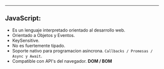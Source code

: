 
---
## JavaScript:
- Es un lenguaje interpretado orientado al desarrollo web.
- Orientado a Objetos y Eventos.
- KeySensitive.
- No es fuertemente tipado.
- Soporte nativo para programacion asincrona. `Callbacks / Promesas / Async y Await`.
- Compatible con API's del navegador. **DOM / BOM**

